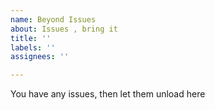 ```yaml
---
name: Beyond Issues
about: Issues , bring it
title: ''
labels: ''
assignees: ''

---
```


You have any issues, then let them unload here
